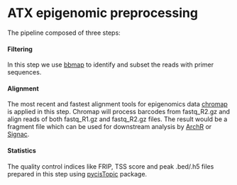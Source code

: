 # ATX epigenomic preprocessing
The pipeline composed of three steps:

#### Filtering 
In this step we use [bbmap](https://github.com/BioInfoTools/BBMap/blob/master/sh/bbduk.sh) to identify and subset the reads with primer sequences.

#### Alignment 
The most recent and fastest alignment tools for epigenomics data [chromap](https://github.com/haowenz/chromap) is applied in this step. Chromap will process barcodes from fastq_R2.gz and  align reads of both fastq_R1.gz and fastq_R2.gz files. The result would be a fragment file which can be used for downstream analysis by [ArchR](https://www.archrproject.com/) or [Signac](https://stuartlab.org/signac/).

#### Statistics 
The quality control indices like FRIP, TSS score and peak .bed/.h5 files prepared in this step using [pycisTopic](https://github.com/aertslab/pycisTopic) package.

